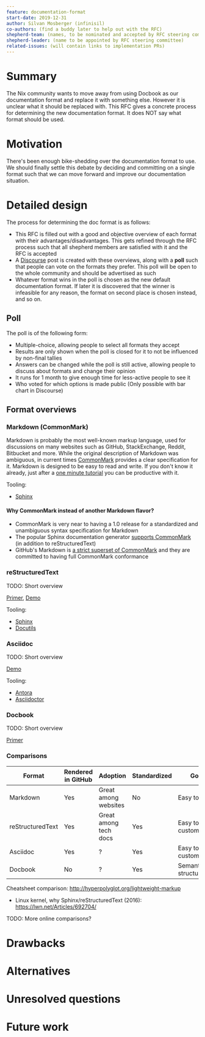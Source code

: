 ```yaml
---
feature: documentation-format
start-date: 2019-12-31
author: Silvan Mosberger (infinisil)
co-authors: (find a buddy later to help out with the RFC)
shepherd-team: (names, to be nominated and accepted by RFC steering committee)
shepherd-leader: (name to be appointed by RFC steering committee)
related-issues: (will contain links to implementation PRs)
---
```


# Summary
[summary]: #summary

The Nix community wants to move away from using Docbook as our documentation format and replace it with something else. However it is unclear what it should be replaced with. This RFC gives a concrete process for determining the new documentation format. It does NOT say what format should be used.

# Motivation
[motivation]: #motivation

There's been enough bike-shedding over the documentation format to use. We should finally settle this debate by deciding and committing on a single format such that we can move forward and improve our documentation situation.

# Detailed design
[design]: #detailed-design

The process for determining the doc format is as follows:
- This RFC is filled out with a good and objective overview of each format with their advantages/disadvantages. This gets refined through the RFC process such that all shepherd members are satisfied with it and the RFC is accepted
- A [Discourse](https://discourse.nixos.org/) post is created with these overviews, along with a **poll** such that people can vote on the formats they prefer. This poll will be open to the whole community and should be advertised as such
- Whatever format wins in the poll is chosen as the new default documentation format. If later it is discovered that the winner is infeasible for any reason, the format on second place is chosen instead, and so on.

## Poll

The poll is of the following form:
- Multiple-choice, allowing people to select all formats they accept
- Results are only shown when the poll is closed for it to not be influenced by non-final tallies
- Answers can be changed while the poll is still active, allowing people to discuss about formats and change their opinion
- It runs for 1 month to give enough time for less-active people to see it
- Who voted for which options is made public (Only possible with bar chart in Discourse)

## Format overviews

### Markdown (CommonMark)

Markdown is probably the most well-known markup language, used for discussions on many websites such as GitHub, StackExchange, Reddit, Bitbucket and more. While the original description of Markdown was ambiguous, in current times [CommonMark](https://commonmark.org/) provides a clear specification for it. Markdown is designed to be easy to read and write. If you don't know it already, just after a [one minute tutorial](https://commonmark.org/help/) you can be productive with it.

Tooling:
- [Sphinx](https://www.sphinx-doc.org/)

#### Why CommonMark instead of another Markdown flavor?
- CommonMark is very near to having a 1.0 release for a standardized and unambiguous syntax specification for Markdown
- The popular Sphinx documentation generator [supports CommonMark](https://www.sphinx-doc.org/en/master/usage/markdown.html) (in addition to reStructuredText)
- GitHub's Markdown is [a strict superset of CommonMark](https://github.blog/2017-03-14-a-formal-spec-for-github-markdown/) and they are committed to having full CommonMark conformance

### reStructuredText

TODO: Short overview

[Primer](https://www.sphinx-doc.org/en/master/usage/restructuredtext/basics.html), [Demo](https://docutils.readthedocs.io/en/sphinx-docs/user/rst/demo.html)

Tooling:
- [Sphinx](https://www.sphinx-doc.org/)
- [Docutils](https://docutils.sourceforge.io/)

### Asciidoc

TODO: Short overview

[Demo](https://github.com/opendevise/asciidoc-samples/blob/master/demo.adoc)

Tooling:
- [Antora](https://antora.org/)
- [Asciidoctor](https://asciidoctor.org/)

### Docbook

TODO: Short overview

[Primer](https://docbook.rocks/)

### Comparisons

| Format | Rendered in GitHub | Adoption | Standardized | Goal |
| --- | --- | --- | --- | --- |
| Markdown | Yes | Great among websites | No | Easy to use |
| reStructuredText | Yes | Great among tech docs | Yes | Easy to use, customizable |
| Asciidoc | Yes | ? | Yes | Easy to use, customizable |
| Docbook | No | ? | Yes | Semantic structure |

Cheatsheet comparison: http://hyperpolyglot.org/lightweight-markup

- Linux kernel, why Sphinx/reStructuredText (2016): https://lwn.net/Articles/692704/

TODO: More online comparisons?


# Drawbacks
[drawbacks]: #drawbacks


# Alternatives
[alternatives]: #alternatives


# Unresolved questions
[unresolved]: #unresolved-questions


# Future work
[future]: #future-work

